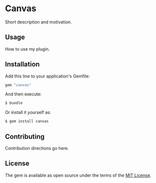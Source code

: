 # Canvas
Short description and motivation.

## Usage
How to use my plugin.

## Installation
Add this line to your application's Gemfile:

```ruby
gem "canvas"
```

And then execute:
```bash
$ bundle
```

Or install it yourself as:
```bash
$ gem install canvas
```

## Contributing
Contribution directions go here.

## License
The gem is available as open source under the terms of the [MIT License](https://opensource.org/licenses/MIT).
